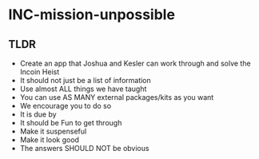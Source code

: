 # INC-mission-unpossible
## TLDR
* Create an app that Joshua and Kesler can work through and solve the Incoin Heist
* It should not just be a list of information
* Use almost ALL things we have taught
* You can use AS MANY external packages/kits as you want
* We encourage you to do so
* It is due by 
* It should be Fun to get through 
* Make it suspenseful
* Make it look good
* The answers SHOULD NOT be obvious
